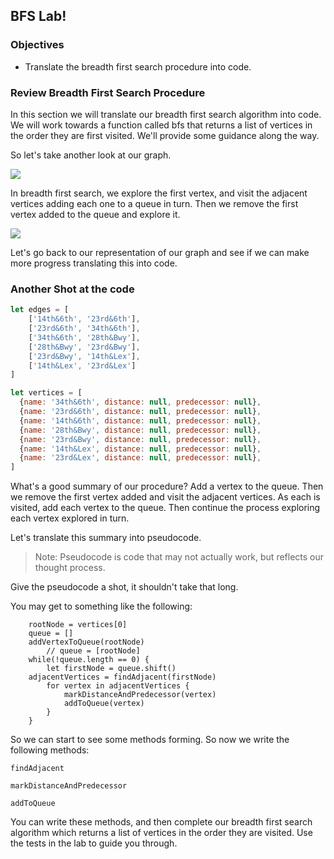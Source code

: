 ## BFS Lab!

### Objectives

* Translate the breadth first search procedure into code.

### Review Breadth First Search Procedure

In this section we will translate our breadth first search algorithm into code.  We will work towards a function called bfs that returns a list of vertices in the order they are first visited.  We'll provide some guidance along the way.  

So let's take another look at our graph.  

![](https://s3-us-west-2.amazonaws.com/curriculum-content/graphedstops.png)

In breadth first search, we explore the first vertex, and visit the adjacent vertices adding each one to a queue in turn.  Then we remove the first vertex added to the queue and explore it.

![](https://s3-us-west-2.amazonaws.com/curriculum-content/algorithms/subwaydistance1.png)

Let's go back to our representation of our graph and see if we can make more progress translating this into code.

### Another Shot at the code

```javascript
let edges = [
	['14th&6th', '23rd&6th'],
	['23rd&6th', '34th&6th'],
	['34th&6th', '28th&Bwy'],
	['28th&Bwy', '23rd&Bwy'],
	['23rd&Bwy', '14th&Lex'],
	['14th&Lex', '23rd&Lex']
]

let vertices = [
  {name: '34th&6th', distance: null, predecessor: null},
  {name: '23rd&6th', distance: null, predecessor: null},
  {name: '14th&6th', distance: null, predecessor: null},
  {name: '28th&Bwy', distance: null, predecessor: null},
  {name: '23rd&Bwy', distance: null, predecessor: null},
  {name: '14th&Lex', distance: null, predecessor: null},
  {name: '23rd&Lex', distance: null, predecessor: null},
]
```

What's a good summary of our procedure?  Add a vertex to the queue.  Then we remove the first vertex added and visit the adjacent vertices.  As each is visited, add each vertex to the queue.  Then continue the process exploring each vertex explored in turn.

Let's translate this summary into pseudocode.

> Note: Pseudocode is code that may not actually work, but reflects our thought process.

Give the pseudocode a shot, it shouldn't take that long.

You may get to something like the following:

```text
	rootNode = vertices[0]
	queue = []
	addVertexToQueue(rootNode)
		// queue = [rootNode]
	while(!queue.length == 0) {
		let firstNode = queue.shift()
	adjacentVertices = findAdjacent(firstNode)
		for vertex in adjacentVertices {
			markDistanceAndPredecessor(vertex)
			addToQueue(vertex)
		}
	}
```

So we can start to see some methods forming.  So now we write the following methods:

`findAdjacent`

`markDistanceAndPredecessor`

`addToQueue`

You can write these methods, and then complete our breadth first search algorithm which returns a list of vertices in the order they are visited.  Use the tests in the lab to guide you through.
